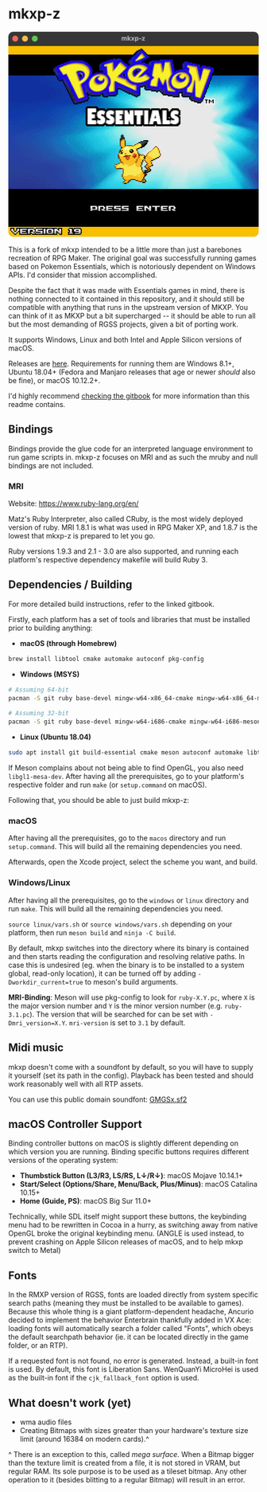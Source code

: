 # mkxp-z

<p align=center>
    <img src="screenshot.png?raw=true" width=512 height=412>
</p>

This is a fork of mkxp intended to be a little more than just a barebones recreation of RPG Maker. The original goal was successfully running games based on Pokemon Essentials, which is notoriously dependent on Windows APIs. I'd consider that mission accomplished.

Despite the fact that it was made with Essentials games in mind, there is nothing connected to it contained in this repository, and it should still be compatible with anything that runs in the upstream version of MKXP. You can think of it as MKXP but a bit supercharged --  it should be able to run all but the most demanding of RGSS projects, given a bit of porting work.

It supports Windows, Linux and both Intel and Apple Silicon versions of macOS.

Releases are [here](https://gitlab.com/mkxp-z/mkxp-z/-/releases). Requirements for running them are Windows 8.1+, Ubuntu 18.04+ (Fedora and Manjaro releases that age or newer *should* also be fine), or macOS 10.12.2+.

I'd highly recommend [checking the gitbook](https://roza-gb.gitbook.io/mkxp-z) for more information than this readme contains.

## Bindings
Bindings provide the glue code for an interpreted language environment to run game scripts in. mkxp-z focuses on MRI and as such the mruby and null bindings are not included.

### MRI
Website: https://www.ruby-lang.org/en/

Matz's Ruby Interpreter, also called CRuby, is the most widely deployed version of ruby. MRI 1.8.1 is what was used in RPG Maker XP, and 1.8.7 is the lowest that mkxp-z is prepared to let you go.

Ruby versions 1.9.3 and 2.1 - 3.0 are also supported, and running each platform's respective dependency makefile will build Ruby 3.

## Dependencies / Building

For more detailed build instructions, refer to the linked gitbook.

Firstly, each platform has a set of tools and libraries that must be installed prior to building anything:

+ **macOS (through Homebrew)**

```sh
brew install libtool cmake automake autoconf pkg-config
```

+ **Windows (MSYS)**

```sh
# Assuming 64-bit
pacman -S git ruby base-devel mingw-w64-x86_64-cmake mingw-w64-x86_64-meson mingw-w64-x86_64-gcc
```

```sh
# Assuming 32-bit
pacman -S git ruby base-devel mingw-w64-i686-cmake mingw-w64-i686-meson mingw-w64-i686-gcc
```

+ **Linux (Ubuntu 18.04)**

```sh
sudo apt install git build-essential cmake meson autoconf automake libtool pkg-config ruby bison zlib1g-dev xorg-dev lib32z1 libasound2-dev libpulse-dev
```

If Meson complains about not being able to find OpenGL, you also need `libgl1-mesa-dev`. After having all the prerequisites, go to your platform's respective folder and run `make` (or `setup.command` on macOS).

Following that, you should be able to just build mkxp-z:

### macOS

After having all the prerequisites, go to the `macos` directory and run `setup.command`. This will build all the remaining dependencies you need.

Afterwards, open the Xcode project, select the scheme you want, and build.

### Windows/Linux

After having all the prerequisites, go to the `windows` or `linux` directory and run `make`. This will build all the remaining dependencies you need.

`source linux/vars.sh` or `source windows/vars.sh` depending on your platform, then run `meson build` and `ninja -C build`.

By default, mkxp switches into the directory where its binary is contained and then starts reading the configuration and resolving relative paths. In case this is undesired (eg. when the binary is to be installed to a system global, read-only location), it can be turned off by adding `-Dworkdir_current=true` to meson's build arguments.

**MRI-Binding**: Meson will use pkg-config to look for `ruby-X.Y.pc`, where `X` is the major version number and `Y` is the minor version number (e.g. `ruby-3.1.pc`). The version that will be searched for can be set with `-Dmri_version=X.Y`. `mri-version` is set to `3.1` by default.

## Midi music

mkxp doesn't come with a soundfont by default, so you will have to supply it yourself (set its path in the config). Playback has been tested and should work reasonably well with all RTP assets.

You can use this public domain soundfont: [GMGSx.sf2](https://www.dropbox.com/s/qxdvoxxcexsvn43/GMGSx.sf2?dl=0)

## macOS Controller Support

Binding controller buttons on macOS is slightly different depending on which version you are running. Binding specific buttons requires different versions of the operating system:

+ **Thumbstick Button (L3/R3, LS/RS, L↓/R↓)**: macOS Mojave 10.14.1+
+ **Start/Select (Options/Share, Menu/Back, Plus/Minus)**: macOS Catalina 10.15+
+ **Home (Guide, PS)**: macOS Big Sur 11.0+

Technically, while SDL itself might support these buttons, the keybinding menu had to be rewritten in Cocoa in a hurry, as switching away from native OpenGL broke the original keybinding menu. (ANGLE is used instead, to prevent crashing on Apple Silicon releases of macOS, and to help mkxp switch to Metal)

## Fonts

In the RMXP version of RGSS, fonts are loaded directly from system specific search paths (meaning they must be installed to be available to games). Because this whole thing is a giant platform-dependent headache, Ancurio decided to implement the behavior Enterbrain thankfully added in VX Ace: loading fonts will automatically search a folder called "Fonts", which obeys the default searchpath behavior (ie. it can be located directly in the game folder, or an RTP).

If a requested font is not found, no error is generated. Instead, a built-in font is used. By default, this font is Liberation Sans. WenQuanYi MicroHei is used as the built-in font if the `cjk_fallback_font` option is used.

## What doesn't work (yet)
* wma audio files
* Creating Bitmaps with sizes greater than your hardware's texture size limit (around 16384 on modern cards).^

^ There is an exception to this, called *mega surface*. When a Bitmap bigger than the texture limit is created from a file, it is not stored in VRAM, but regular RAM. Its sole purpose is to be used as a tileset bitmap. Any other operation to it (besides blitting to a regular Bitmap) will result in an error.
